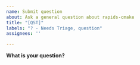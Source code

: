 ```yaml
---
name: Submit question
about: Ask a general question about rapids-cmake
title: "[QST]"
labels: "? - Needs Triage, question"
assignees: ''

---
```


**What is your question?**
